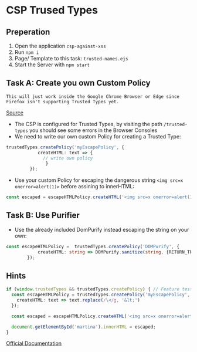 # CSP Trused Types

## Preperation

1. Open the application `csp-against-xss`
2. Run `npm i`
3. Page/ Template to this task: `trusted-names.ejs`
4. Start the Server with `npm start`

## Task A: Create you own Custom Policy

`This will just work inside the Google Chrome Browser or Edge since Firefox isn't supporting Trusted Types yet.`

[Source](https://caniuse.com/?search=trusted%20types)

- The CSP is configured for Trusted Types, by visiting the path `/trusted-types` you should see some errors in the Browser Consoles
- We need to write our own custom Policy for creating a Trusted Type:

```typescript
trustedTypes.createPolicy('myEscapePolicy', {
            createHTML: text => {
              // write own policy
               }
         });
```
- Use your custom Policy for escaping the dangerous string `<img src=x onerror=alert(1)>` before assining to innerHTML:

```typescript
const escaped = escapeHTMLPolicy.createHTML('<img src=x onerror=alert(1)>')
```


## Task B: Use Purifier 

- Use the already included DomPurify instead escaping the string on your own:
```typescript
const escapeHTMLPolicy =  trustedTypes.createPolicy('DOMPurify', {
            createHTML: string => DOMPurify.sanitize(string, {RETURN_TRUSTED_TYPE: true})
        });
```

## Hints


```typescript
if (window.trustedTypes && trustedTypes.createPolicy) { // Feature testing
  const escapeHTMLPolicy = trustedTypes.createPolicy('myEscapePolicy', {
    createHTML: text => text.replace(/\</g, '&lt;')
  });

  const escaped = escapeHTMLPolicy.createHTML('<img src=x onerror=alert(1)>')

  document.getElementById('martina').innerHTML = escaped;
}
```

[Official Documentation](https://content-security-policy.com/nonce/)
